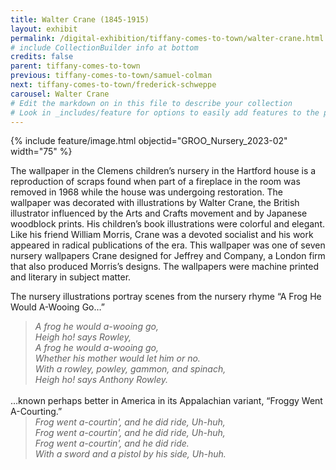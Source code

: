 ```yaml
---
title: Walter Crane (1845-1915)
layout: exhibit
permalink: /digital-exhibition/tiffany-comes-to-town/walter-crane.html
# include CollectionBuilder info at bottom
credits: false
parent: tiffany-comes-to-town
previous: tiffany-comes-to-town/samuel-colman
next: tiffany-comes-to-town/frederick-schweppe
carousel: Walter Crane
# Edit the markdown on in this file to describe your collection
# Look in _includes/feature for options to easily add features to the page
---
```


{% include feature/image.html objectid="GROO_Nursery_2023-02" width="75" %}

The wallpaper in the Clemens children’s nursery in the Hartford house is a reproduction of scraps found when part of a fireplace in the room was removed in 1968 while the house was undergoing restoration. The wallpaper was decorated with illustrations by Walter Crane, the British illustrator influenced by the Arts and Crafts movement and by Japanese woodblock prints. His children’s book illustrations were colorful and elegant. Like his friend William Morris, Crane was a devoted socialist and his work appeared in radical publications of the era. This wallpaper was one of seven nursery wallpapers Crane designed for Jeffrey and Company, a London firm that also produced Morris’s designs. The wallpapers were machine printed and literary in subject matter. 

The nursery illustrations portray scenes from the nursery rhyme “A Frog He Would A-Wooing Go…” 

<blockquote style="margin-bottom: 0;margin-top: 0;">
<i>A frog he would a-wooing go,</i>
<br />
<i>Heigh ho! says Rowley,</i>
<br />
<i>A frog he would a-wooing go,</i>
<br />
<i>Whether his mother would let him or no.</i>
<br />
<i>With a rowley, powley, gammon, and spinach,</i>
<br />
<i>Heigh ho! says Anthony Rowley.</i>
</blockquote>

<br />
…known perhaps better in America in its Appalachian variant, “Froggy Went A-Courting.”
<br />

<blockquote style="margin-bottom: 0;margin-top: 0;">
<i>Frog went a-courtin', and he did ride, Uh-huh,</i>
<br />
<i>Frog went a-courtin', and he did ride, Uh-huh,</i>
<br />
<i>Frog went a-courtin', and he did ride.</i>
<br />
<i>With a sword and a pistol by his side, Uh-huh.</i>
</blockquote>
